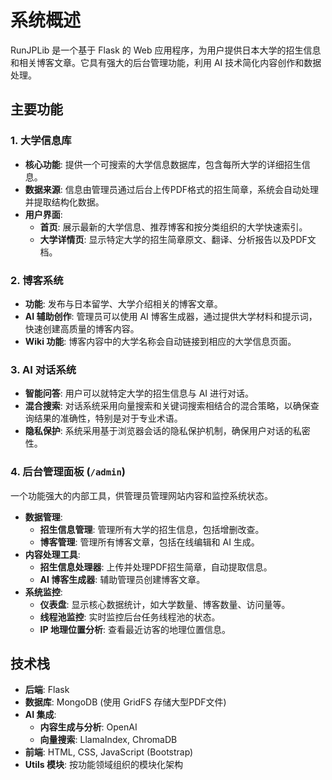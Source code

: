 # 系统概述

RunJPLib 是一个基于 Flask 的 Web 应用程序，为用户提供日本大学的招生信息和相关博客文章。它具有强大的后台管理功能，利用 AI 技术简化内容创作和数据处理。

## 主要功能

### 1. 大学信息库
- **核心功能**: 提供一个可搜索的大学信息数据库，包含每所大学的详细招生信息。
- **数据来源**: 信息由管理员通过后台上传PDF格式的招生简章，系统会自动处理并提取结构化数据。
- **用户界面**:
    - **首页**: 展示最新的大学信息、推荐博客和按分类组织的大学快速索引。
    - **大学详情页**: 显示特定大学的招生简章原文、翻译、分析报告以及PDF文档。

### 2. 博客系统
- **功能**: 发布与日本留学、大学介绍相关的博客文章。
- **AI 辅助创作**: 管理员可以使用 AI 博客生成器，通过提供大学材料和提示词，快速创建高质量的博客内容。
- **Wiki 功能**: 博客内容中的大学名称会自动链接到相应的大学信息页面。

### 3. AI 对话系统
- **智能问答**: 用户可以就特定大学的招生信息与 AI 进行对话。
- **混合搜索**: 对话系统采用向量搜索和关键词搜索相结合的混合策略，以确保查询结果的准确性，特别是对于专业术语。
- **隐私保护**: 系统采用基于浏览器会话的隐私保护机制，确保用户对话的私密性。

### 4. 后台管理面板 (`/admin`)
一个功能强大的内部工具，供管理员管理网站内容和监控系统状态。
- **数据管理**:
    - **招生信息管理**: 管理所有大学的招生信息，包括增删改查。
    - **博客管理**: 管理所有博客文章，包括在线编辑和 AI 生成。
- **内容处理工具**:
    - **招生信息处理器**: 上传并处理PDF招生简章，自动提取信息。
    - **AI 博客生成器**: 辅助管理员创建博客文章。
- **系统监控**:
    - **仪表盘**: 显示核心数据统计，如大学数量、博客数量、访问量等。
    - **线程池监控**: 实时监控后台任务线程池的状态。
    - **IP 地理位置分析**: 查看最近访客的地理位置信息。

## 技术栈
- **后端**: Flask
- **数据库**: MongoDB (使用 GridFS 存储大型PDF文件)
- **AI 集成**:
    - **内容生成与分析**: OpenAI
    - **向量搜索**: LlamaIndex, ChromaDB
- **前端**: HTML, CSS, JavaScript (Bootstrap)
- **Utils 模块**: 按功能领域组织的模块化架构
